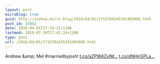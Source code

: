 ```yaml
---
layout: post
microblog: true
guid: http://joshua.micro.blog/2016/04/01/t715784345391403008.html
post_id: 35942
date: 2016-04-01T17:14:21+1100
lastmod: 2019-07-30T17:41:24+1100
type: post
url: /2016/04/01/t715784345391403008.html
---
```

Andrew &amp;amp; Mel #marriedbyjosh! [t.co/aZPW4ZvlM...](https://t.co/aZPW4ZvlMU) [t.co/dNHirGPLa...](https://t.co/dNHirGPLaD)
